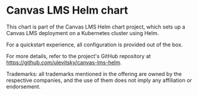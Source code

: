 # Canvas LMS Helm chart

This chart is part of the Canvas LMS Helm chart project, which sets up a Canvas LMS⁠ deployment on a Kubernetes⁠ cluster using Helm⁠.

For a quickstart experience, all configuration is provided out of the box.

For more details, refer to the project's GitHub repository at https://github.com/ulevitsky/canvas-lms-helm⁠.

Trademarks: all trademarks mentioned in the offering are owned by the respective companies, and the use of them does not imply any affiliation or endorsement.
